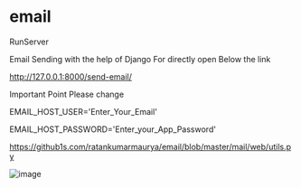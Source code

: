 # email
RunServer 

Email Sending with the help of Django 
For directly open Below the link 

http://127.0.0.1:8000/send-email/

Important Point 
Please change 

EMAIL_HOST_USER='Enter_Your_Email' 


EMAIL_HOST_PASSWORD='Enter_your_App_Password'

https://github1s.com/ratankumarmaurya/email/blob/master/mail/web/utils.py

![image](https://github.com/ratankumarmaurya/email/assets/48328833/b5160e73-ec56-43c2-a9cc-36e235fe4763)

